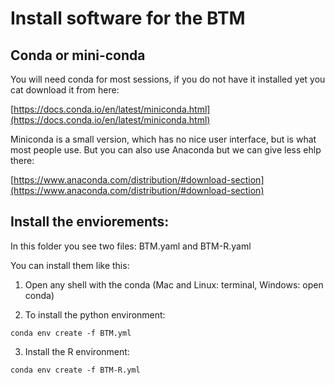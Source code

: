 # Install software for the BTM

## Conda or mini-conda
You will need conda for most sessions, if you do not have it installed yet you
cat download it from here:

[https://docs.conda.io/en/latest/miniconda.html](https://docs.conda.io/en/latest/miniconda.html)

Miniconda is a small version, which has no nice user interface, but is what most
people use. But you can also use Anaconda but we can give less ehlp there:

[https://www.anaconda.com/distribution/#download-section](https://www.anaconda.com/distribution/#download-section)

## Install the enviorements:

In this folder you see two files: BTM.yaml and BTM-R.yaml

You can install them like this:

1. Open any shell with the conda (Mac and Linux: terminal, Windows: open conda)

2. To install the python environment:

```
conda env create -f BTM.yml
```

3. Install the R environment:

```
conda env create -f BTM-R.yml
```
